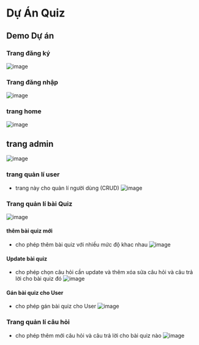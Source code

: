 # Dự Án Quiz
## Demo Dự án
### Trang đăng ký
![image](https://github.com/phuccoder2000/webtitan/assets/62839458/7f5871d0-4d62-45cc-969d-20846f65b79a)
### Trang đăng nhập
![image](https://github.com/phuccoder2000/webtitan/assets/62839458/b86677a3-51f0-4ec7-92fa-1c97c7c0f82f)
### trang home
![image](https://github.com/phuccoder2000/webtitan/assets/62839458/3bb5f37d-fad7-475f-9226-679b9fe84a3b)
## trang admin
![image](https://github.com/phuccoder2000/webtitan/assets/62839458/d47d7714-7308-4204-9642-207b804b1a80)
### trang quản lí user 
- trang này cho quản lí người dùng (CRUD)
![image](https://github.com/phuccoder2000/webtitan/assets/62839458/5fe85a85-7c13-4fdb-9719-cfb58bede471)
### Trang quản lí bài Quiz
![image](https://github.com/phuccoder2000/webtitan/assets/62839458/1075671d-6341-4e30-a672-e9eb2a75e79c)
#### thêm bài quiz mới
- cho phép thêm bài quiz với nhiều mức độ khac nhau
![image](https://github.com/phuccoder2000/webtitan/assets/62839458/ebb81179-9e68-4607-a520-de301f50c429)
#### Update bài quiz
- cho phép chọn câu hỏi cần update và thêm xóa sửa câu hỏi và câu trả lời  cho bài quiz đó
![image](https://github.com/phuccoder2000/webtitan/assets/62839458/f2a91bf9-a997-4385-8963-15c5590df7f5)
#### Gán bài quiz cho User 
- cho phép gán bài quiz cho User
![image](https://github.com/phuccoder2000/webtitan/assets/62839458/b367c800-2f49-4e35-b870-2056037a13e7)
### Trang quản lí câu hỏi
- cho phép thêm mới câu hỏi và câu trả lời cho bài quiz nào 
![image](https://github.com/phuccoder2000/webtitan/assets/62839458/d48e2fc2-86ab-46e8-aaee-3253f82f673b)


